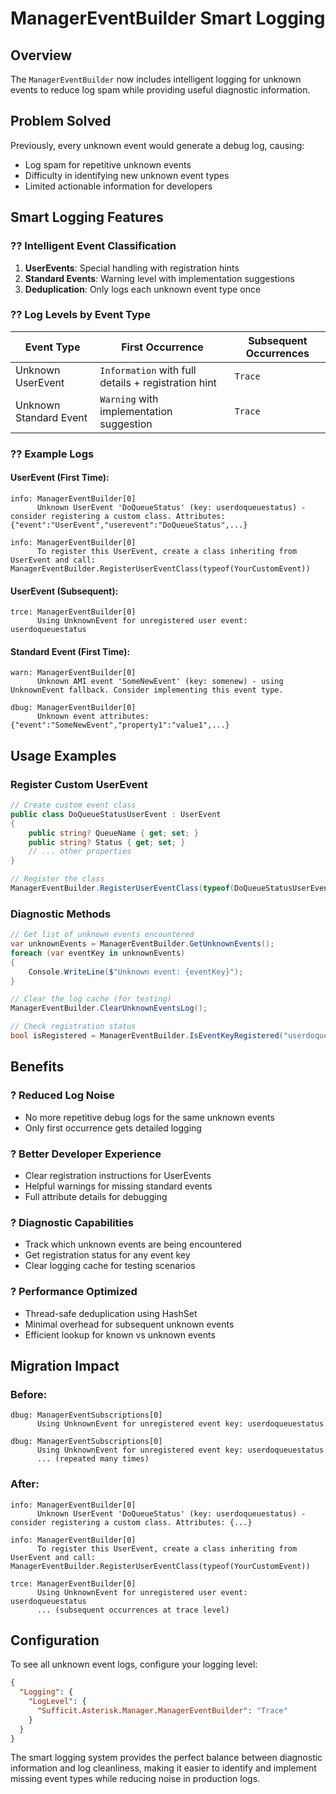 # ManagerEventBuilder Smart Logging

## Overview

The `ManagerEventBuilder` now includes intelligent logging for unknown events to reduce log spam while providing useful diagnostic information.

## Problem Solved

Previously, every unknown event would generate a debug log, causing:
- Log spam for repetitive unknown events
- Difficulty in identifying new unknown event types
- Limited actionable information for developers

## Smart Logging Features

### ?? **Intelligent Event Classification**

1. **UserEvents**: Special handling with registration hints
2. **Standard Events**: Warning level with implementation suggestions
3. **Deduplication**: Only logs each unknown event type once

### ?? **Log Levels by Event Type**

| Event Type | First Occurrence | Subsequent Occurrences |
|------------|------------------|------------------------|
| Unknown UserEvent | `Information` with full details + registration hint | `Trace` |
| Unknown Standard Event | `Warning` with implementation suggestion | `Trace` |

### ?? **Example Logs**

#### UserEvent (First Time):
```
info: ManagerEventBuilder[0]
      Unknown UserEvent 'DoQueueStatus' (key: userdoqueuestatus) - consider registering a custom class. Attributes: {"event":"UserEvent","userevent":"DoQueueStatus",...}

info: ManagerEventBuilder[0]
      To register this UserEvent, create a class inheriting from UserEvent and call: ManagerEventBuilder.RegisterUserEventClass(typeof(YourCustomEvent))
```

#### UserEvent (Subsequent):
```
trce: ManagerEventBuilder[0]
      Using UnknownEvent for unregistered user event: userdoqueuestatus
```

#### Standard Event (First Time):
```
warn: ManagerEventBuilder[0]
      Unknown AMI event 'SomeNewEvent' (key: somenew) - using UnknownEvent fallback. Consider implementing this event type.

dbug: ManagerEventBuilder[0]
      Unknown event attributes: {"event":"SomeNewEvent","property1":"value1",...}
```

## Usage Examples

### Register Custom UserEvent
```csharp
// Create custom event class
public class DoQueueStatusUserEvent : UserEvent
{
    public string? QueueName { get; set; }
    public string? Status { get; set; }
    // ... other properties
}

// Register the class
ManagerEventBuilder.RegisterUserEventClass(typeof(DoQueueStatusUserEvent));
```

### Diagnostic Methods
```csharp
// Get list of unknown events encountered
var unknownEvents = ManagerEventBuilder.GetUnknownEvents();
foreach (var eventKey in unknownEvents)
{
    Console.WriteLine($"Unknown event: {eventKey}");
}

// Clear the log cache (for testing)
ManagerEventBuilder.ClearUnknownEventsLog();

// Check registration status
bool isRegistered = ManagerEventBuilder.IsEventKeyRegistered("userdoqueuestatus");
```

## Benefits

### ? **Reduced Log Noise**
- No more repetitive debug logs for the same unknown events
- Only first occurrence gets detailed logging

### ? **Better Developer Experience**
- Clear registration instructions for UserEvents
- Helpful warnings for missing standard events
- Full attribute details for debugging

### ? **Diagnostic Capabilities**
- Track which unknown events are being encountered
- Get registration status for any event key
- Clear logging cache for testing scenarios

### ? **Performance Optimized**
- Thread-safe deduplication using HashSet
- Minimal overhead for subsequent unknown events
- Efficient lookup for known vs unknown events

## Migration Impact

### Before:
```
dbug: ManagerEventSubscriptions[0]
      Using UnknownEvent for unregistered event key: userdoqueuestatus

dbug: ManagerEventSubscriptions[0]
      Using UnknownEvent for unregistered event key: userdoqueuestatus
      ... (repeated many times)
```

### After:
```
info: ManagerEventBuilder[0]
      Unknown UserEvent 'DoQueueStatus' (key: userdoqueuestatus) - consider registering a custom class. Attributes: {...}

info: ManagerEventBuilder[0]
      To register this UserEvent, create a class inheriting from UserEvent and call: ManagerEventBuilder.RegisterUserEventClass(typeof(YourCustomEvent))

trce: ManagerEventBuilder[0]
      Using UnknownEvent for unregistered user event: userdoqueuestatus
      ... (subsequent occurrences at trace level)
```

## Configuration

To see all unknown event logs, configure your logging level:

```json
{
  "Logging": {
    "LogLevel": {
      "Sufficit.Asterisk.Manager.ManagerEventBuilder": "Trace"
    }
  }
}
```

The smart logging system provides the perfect balance between diagnostic information and log cleanliness, making it easier to identify and implement missing event types while reducing noise in production logs.